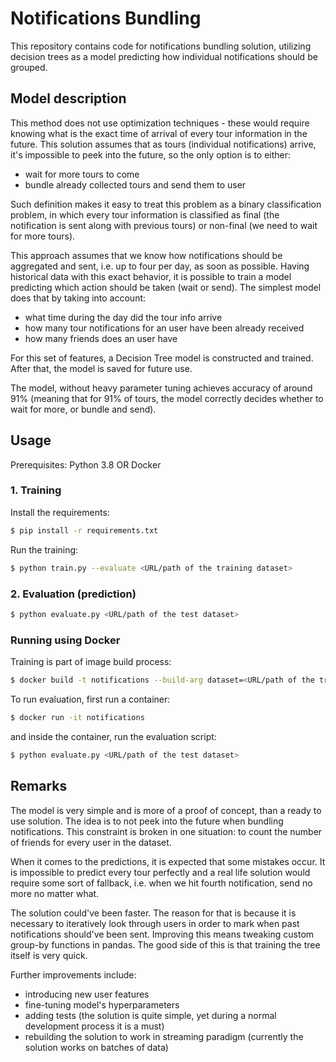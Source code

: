 # Notifications Bundling

This repository contains code for notifications bundling solution, utilizing decision trees as a model predicting how individual notifications should be grouped. 

## Model description

This method does not use optimization techniques - these would require knowing what is the exact time of arrival of every tour information in the future. This solution assumes that as tours (individual notifications) arrive, it's impossible to peek into the future, so the only option is to either:
- wait for more tours to come
- bundle already collected tours and send them to user

Such definition makes it easy to treat this problem as a binary classification problem, in which every tour information is classified as final (the notification is sent along with previous tours) or non-final (we need to wait for more tours).

This approach assumes that we know how notifications should be aggregated and sent, i.e. up to four per day, as soon as possible. Having historical data with this exact behavior, it is possible to train a model predicting which action should be taken (wait or send). The simplest model does that by taking into account:
- what time during the day did the tour info arrive
- how many tour notifications for an user have been already received
- how many friends does an user have

For this set of features, a Decision Tree model is constructed and trained. After that, the model is saved for future use.

The model, without heavy parameter tuning achieves accuracy of around 91% (meaning that for 91% of tours, the model correctly decides whether to wait for more, or bundle and send).

## Usage

Prerequisites: Python 3.8 OR Docker

### 1. Training

Install the requirements:

```bash
$ pip install -r requirements.txt
```

Run the training:

```bash
$ python train.py --evaluate <URL/path of the training dataset>
```

### 2. Evaluation (prediction)

```bash
$ python evaluate.py <URL/path of the test dataset>
```

### Running using Docker

Training is part of image build process:

```bash
$ docker build -t notifications --build-arg dataset=<URL/path of the training dataset>
```

To run evaluation, first run a container:

```bash
$ docker run -it notifications
```

and inside the container, run the evaluation script:

```bash
$ python evaluate.py <URL/path of the test dataset>
```

## Remarks

The model is very simple and is more of a proof of concept, than a ready to use solution. The idea is to not peek into the future when bundling notifications. This constraint is broken in one situation: to count the number of friends for every user in the dataset.

When it comes to the predictions, it is expected that some mistakes occur. It is impossible to predict every tour perfectly and a real life solution would require some sort of fallback, i.e. when we hit fourth notification, send no more no matter what.

The solution could've been faster. The reason for that is because it is necessary to iteratively look through users in order to mark when past notifications should've been sent. Improving this means tweaking custom group-by functions in pandas. The good side of this is that training the tree itself is very quick.

Further improvements include:
- introducing new user features
- fine-tuning model's hyperparameters
- adding tests (the solution is quite simple, yet during a normal development process it is a must)
- rebuilding the solution to work in streaming paradigm (currently the solution works on batches of data)
